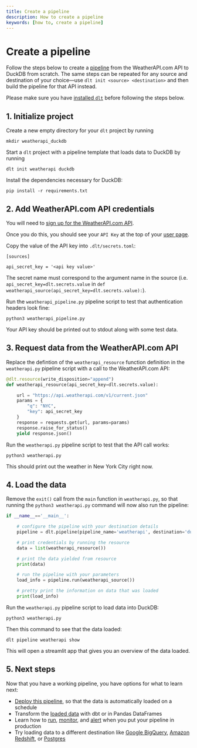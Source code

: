 ```yaml
---
title: Create a pipeline
description: How to create a pipeline
keywords: [how to, create a pipeline]
---
```


# Create a pipeline

Follow the steps below to create a [pipeline](../general-usage/glossary.md#pipeline) from the
WeatherAPI.com API to DuckDB from scratch. The same steps can be repeated for any source and destination of your
choice—use `dlt init <source> <destination>` and then build the pipeline for that API instead.

Please make sure you have [installed `dlt`](../installation.mdx) before following the steps below.

## 1. Initialize project

Create a new empty directory for your `dlt` project by running

```
mkdir weatherapi_duckdb
```

Start a `dlt` project with a pipeline template that loads data to DuckDB by running

```
dlt init weatherapi duckdb
```

Install the dependencies necessary for DuckDB:

```
pip install -r requirements.txt
```

## 2. Add WeatherAPI.com API credentials

You will need to [sign up for the WeatherAPI.com API](https://www.weatherapi.com/signup.aspx).

Once you do this, you should see your `API Key` at the top of your [user page](https://www.weatherapi.com/my/).

Copy the value of the API key into `.dlt/secrets.toml`:

```
[sources]

api_secret_key = '<api key value>'
```

The secret name must correspond to the argument name in the source (i.e. `api_secret_key=dlt.secrets.value`
in `def weatherapi_source(api_secret_key=dlt.secrets.value):`).

Run the `weatherapi_pipeline.py` pipeline script to test that authentication headers look fine:

```
python3 weatherapi_pipeline.py
```

Your API key should be printed out to stdout along with some test data.

## 3. Request data from the WeatherAPI.com API

Replace the defintion of the `weatherapi_resource` function definition in the `weatherapi.py` pipeline script with a call to the WeatherAPI.com API:

```python
@dlt.resource(write_disposition="append")
def weatherapi_resource(api_secret_key=dlt.secrets.value):

    url = "https://api.weatherapi.com/v1/current.json"
    params = {
        "q": "NYC",
        "key": api_secret_key
    }
    response = requests.get(url, params=params)
    response.raise_for_status()
    yield response.json()
```

Run the `weatherapi.py` pipeline script to test that the API call works:

```
python3 weatherapi.py
```

This should print out the weather in New York City right now.

## 4. Load the data

Remove the `exit()` call from the `main` function in `weatherapi.py`, so that running the
`python3 weatherapi.py` command will now also run the pipeline:

```python
if __name__=='__main__':

    # configure the pipeline with your destination details
    pipeline = dlt.pipeline(pipeline_name='weatherapi', destination='duckdb', dataset_name='weatherapi_data')

    # print credentials by running the resource
    data = list(weatherapi_resource())

    # print the data yielded from resource
    print(data)

    # run the pipeline with your parameters
    load_info = pipeline.run(weatherapi_source())

    # pretty print the information on data that was loaded
    print(load_info)
```

Run the `weatherapi.py` pipeline script to load data into DuckDB:

```
python3 weatherapi.py
```

Then this command to see that the data loaded:

```
dlt pipeline weatherapi show
```

This will open a streamlit app that gives you an overview of the data loaded.

## 5. Next steps

Now that you have a working pipeline, you have options for what to learn next:
- [Deploy this pipeline](./deploy-a-pipeline.md), so that the data is automatically loaded on a schedule
- Transform the [loaded data](../using-loaded-data/transforming-the-data) with dbt or in Pandas DataFrames
- Learn how to [run](../running-in-production/running.md), [monitor](../running-in-production/monitoring.md), and [alert](../running-in-production/alerting.md) when you put your pipeline in production
- Try loading data to a different destination like [Google BigQuery](../destinations/bigquery.md), [Amazon Redshift](../destinations/redshift.md), or [Postgres](../destinations/postgres.md)